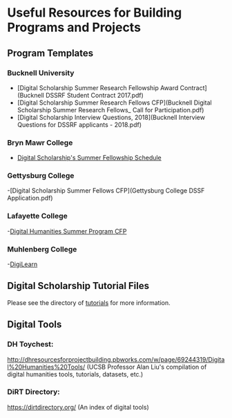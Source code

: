 # Useful Resources for Building Programs and Projects

## Program Templates

### Bucknell University
  - [Digital Scholarship Summer Research Fellowship Award Contract](Bucknell DSSRF Student Contract 2017.pdf)
  - [Digital Scholarship Summer Research Fellows CFP](Bucknell Digital Scholarship Summer Research Fellows_ Call for Participation.pdf)
  - [Digital Scholarship Interview Questions, 2018](Bucknell Interview Questions for DSSRF applicants - 2018.pdf)

### Bryn Mawr College

  - [Digital Scholarship's Summer Fellowship Schedule](BrynMawrDSSF_2017Schedule)

### Gettysburg College
 
  -[Digital Scholarship Summer Fellows CFP](Gettysburg College DSSF Application.pdf)

### Lafayette College

  -[Digital Humanities Summer Program CFP](Lafayette_College_2018_DHSS_Program_Call_For_Proposal.pdf)

### Muhlenberg College

  -[DigiLearn](http://diglearn.blogs.muhlenberg.edu/)
  
## Digital Scholarship Tutorial Files

Please see the directory of [tutorials](../tutorials/tutorials.md) for more information.

## Digital Tools 

### DH Toychest:

http://dhresourcesforprojectbuilding.pbworks.com/w/page/69244319/Digital%20Humanities%20Tools/ (UCSB Professor Alan Liu's compilation of digital humanities tools, tutorials, datasets, etc.)

### DiRT Directory: 

https://dirtdirectory.org/ (An index of digital tools)

